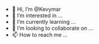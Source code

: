 - 👋 Hi, I’m @Kevymar
- 👀 I’m interested in ...
- 🌱 I’m currently learning ...
- 💞️ I’m looking to collaborate on ...
- 📫 How to reach me ...

<!---
Kevymar/Kevymar is a ✨ special ✨ repository because its `README.md` (this file) appears on your GitHub profile.
You can click the Preview link to take a look at your changes.
--->
